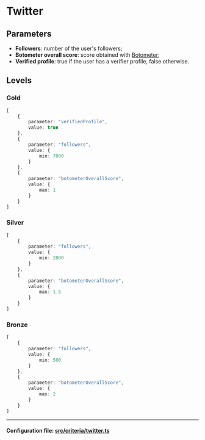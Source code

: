 # Twitter

## Parameters

-   **Followers**: number of the user's followers;
-   **Botometer overall score**: score obtained with [Botometer](https://botometer.osome.iu.edu/);
-   **Verified profile**: true if the user has a verifier profile, false otherwise.

## Levels

### Gold

```typescript
[
    {
        parameter: "verifiedProfile",
        value: true
    },
    {
        parameter: "followers",
        value: {
            min: 7000
        }
    },
    {
        parameter: "botometerOverallScore",
        value: {
            max: 1
        }
    }
]
```

### Silver

```typescript
[
    {
        parameter: "followers",
        value: {
            min: 2000
        }
    },
    {
        parameter: "botometerOverallScore",
        value: {
            max: 1.5
        }
    }
]
```

### Bronze

```typescript
[
    {
        parameter: "followers",
        value: {
            min: 500
        }
    },
    {
        parameter: "botometerOverallScore",
        value: {
            max: 2
        }
    }
]
```

---

#### Configuration file: [src/criteria/twitter.ts](https://github.com/interep-project/interep.js/blob/main/packages/reputation/src/criteria/twitter.ts)
